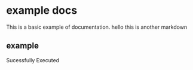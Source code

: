 # example docs
This is a basic example of documentation.
hello this is another markdown 
 ## example
 Sucessfully Executed